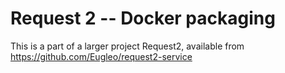 # Request 2 -- Docker packaging

This is a part of a larger project Request2, available from https://github.com/Eugleo/request2-service
